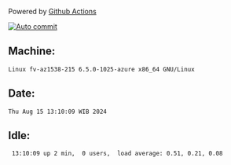 Powered by [Github Actions](https://github.com/features/actions)

[![Auto commit](https://github.com/hiage/workstation/workflows/Auto%20commit/badge.svg)](https://github.com/hiage/workstation/actions?query=workflow%3A%22Auto+commit%22)

## Machine:
```
Linux fv-az1538-215 6.5.0-1025-azure x86_64 GNU/Linux
```
## Date:
```
Thu Aug 15 13:10:09 WIB 2024
```
## Idle:
```
 13:10:09 up 2 min,  0 users,  load average: 0.51, 0.21, 0.08
```

